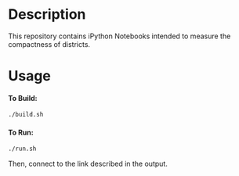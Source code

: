 # Description
This repository contains iPython Notebooks intended to measure the compactness of districts.

# Usage
#### To Build:
````bash
./build.sh
````
#### To Run:
````bash
./run.sh
````

Then, connect to the link described in the output.

